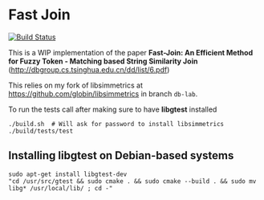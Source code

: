# Fast Join

[![Build Status](https://travis-ci.org/globin/fast-join.svg?branch=master)](https://travis-ci.org/globin/fast-join)

This is a WIP implementation of the paper 
**Fast-Join: An Efficient Method for Fuzzy Token - Matching based String Similarity Join**
(http://dbgroup.cs.tsinghua.edu.cn/dd/list/6.pdf)

This relies on my fork of libsimmetrics at https://github.com/globin/libsimmetrics in branch `db-lab`.

To run the tests call after making sure to have **libgtest** installed

```
./build.sh  # Will ask for password to install libsimmetrics
./build/tests/test
```


## Installing libgtest on Debian-based systems

```
sudo apt-get install libgtest-dev
"cd /usr/src/gtest && sudo cmake . && sudo cmake --build . && sudo mv libg* /usr/local/lib/ ; cd -"
```
